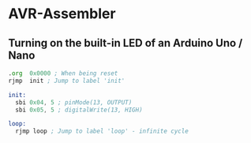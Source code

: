 # AVR-Assembler
## Turning on the built-in LED of an Arduino Uno / Nano

```asm
.org  0x0000 ; When being reset
rjmp  init ; Jump to label 'init'

init:
  sbi 0x04, 5 ; pinMode(13, OUTPUT)
  sbi 0x05, 5 ; digitalWrite(13, HIGH)

loop:
  rjmp loop ; Jump to label 'loop' - infinite cycle
```
